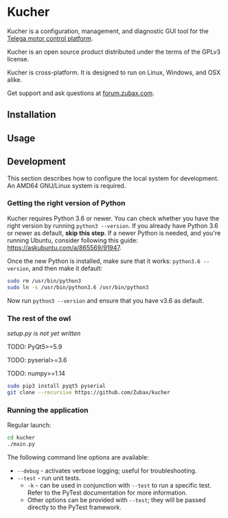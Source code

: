 # Kucher

Kucher is a configuration, management, and diagnostic GUI tool for the
[Telega motor control platform](https://zubax.com/telega).

Kucher is an open source product distributed under the terms of the GPLv3 license.

Kucher is cross-platform. It is designed to run on Linux, Windows, and OSX alike.

Get support and ask questions at [forum.zubax.com](https://forum.zubax.com).

## Installation

## Usage

## Development

This section describes how to configure the local system for development.
An AMD64 GNU/Linux system is required.

### Getting the right version of Python

Kucher requires Python 3.6 or newer.
You can check whether you have the right version by running `python3 --version`.
If you already have Python 3.6 or newer as default, **skip this step**.
If a newer Python is needed, and you're running Ubuntu,
consider following this guide: <https://askubuntu.com/a/865569/91947>.

Once the new Python is installed, make sure that it works: `python3.6 --version`,
and then make it default:

```bash
sudo rm /usr/bin/python3
sudo ln -s /usr/bin/python3.6 /usr/bin/python3
```

Now run `python3 --version` and ensure that you have v3.6 as default.

### The rest of the owl

*setup.py is not yet written*

TODO: PyQt5>=5.9

TODO: pyserial>=3.6

TODO: numpy>=1.14

```bash
sudo pip3 install pyqt5 pyserial
git clone --recursive https://github.com/Zubax/kucher
```

### Running the application

Regular launch:

```bash
cd kucher
./main.py
```

The following command line options are available:


* `--debug` - activates verbose logging; useful for troubleshooting.
* `--test` - run unit tests.
    * `-k` - can be used in conjunction with `--test` to run a specific test.
    Refer to the PyTest documentation for more information.
    * Other options can be provided with `--test`; they will be passed directly to
    the PyTest framework.
